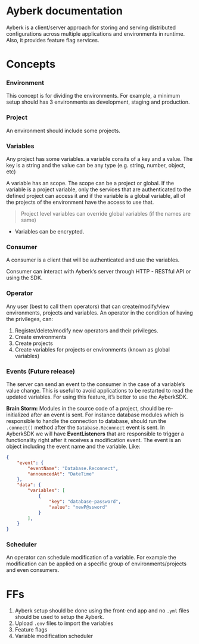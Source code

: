 # Ayberk documentation

Ayberk is a client/server approach for storing and serving distributed configurations across multiple applications and environments in runtime. Also, it provides feature flag services.

# Concepts

### Environment

This concept is for dividing the environments. For example, a minimum setup should has 3 environments as development, staging and production.

### Project

An environment should include some projects.

### Variables

Any project has some variables. a variable consits of a key and a value. The key is a string and the value can be any type (e.g. string, number, object, etc)

A variable has an scope. The scope can be a project or global. If the variable is a project variable, only the services that are authenticated to the defined project can access it and if the variable is a global variable, all of the projects of the environment have the access to use that.

> Project level variables can override global variables (if the names are same)
> 
- Variables can be encrypted.

### Consumer

A consumer is a client that will be authenticated and use the variables.

Consumer can interact with Ayberk’s server through HTTP - RESTful API or using the SDK.

### Operator

Any user (best to call them operators) that can create/modify/view environments, projects and variables. An operator in the condition of having the privileges, can:

1. Register/delete/modify new operators and their privileges.
2. Create environments
3. Create projects
4. Create variables for projects or environments (known as global variables)

### Events (Future release)

The server can send an event to the consumer in the case of a variable’s value change. This is useful to avoid applications to be restarted to read the updated variables. For using this feature, it’s better to use the AyberkSDK. 

**Brain Storm:** Modules in the source code of a project, should be re-initialized after an event is sent. For instance database modules which is responsible to handle the connection to database, should run the `.connect()` method after the `Database.Reconnect` event is sent. In AyberkSDK we will have **EventListeners** that are responsible to trigger a functionality right after it receives a modification event. The event is an object including the event name and the variable. Like:

```json
{
	"event": {
		"eventName": "Database.Reconnect",
		"announcedAt": "DateTime" 
	},
	"data": {
		"variables": [
			{
				"key": "database-password",
				"value": "newP@ssword"
			}
		],
	}
}
```

### Scheduler

An operator can schedule  modification of a variable. For example the modification can be applied on a specific group of environments/projects and even consumers.

# FFs

1. Ayberk setup should be done using the front-end app and no `.yml` files should be used to setup the Ayberk.
2. Upload `.env` files to import the variables
3. Feature flags
4. Variable modification scheduler